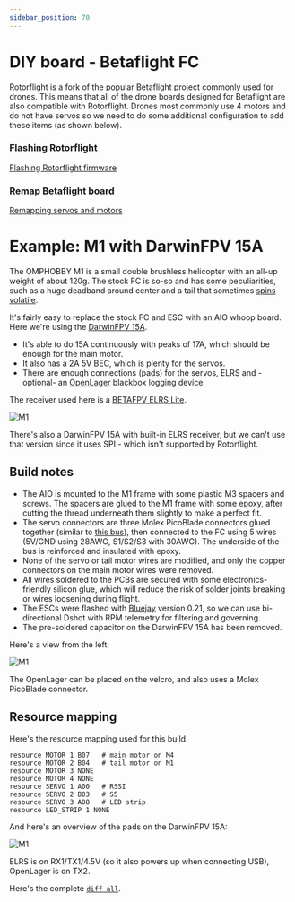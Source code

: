 ```yaml
---
sidebar_position: 70
---
```


# DIY board - Betaflight FC

Rotorflight is a fork of the popular Betaflight project commonly used for drones. This means that all of the drone boards designed for Betaflight are also compatible with Rotorflight. Drones most commonly use 4 motors and do not have servos so we need to do some additional configuration to add these items (as shown below).

### Flashing Rotorflight

[Flashing Rotorflight firmware](../setup/flashing-the-firmware.mdx)

### Remap Betaflight board

[Remapping servos and motors](../setup/remapping.mdx)

# Example: M1 with DarwinFPV 15A

The OMPHOBBY M1 is a small double brushless helicopter with an all-up weight of about 120g. The stock FC is so-so and has some peculiarities, such as a huge deadband around center and a tail that sometimes [spins volatile](https://www.youtube.com/watch?v=q4H1CzN1pPY).

It's fairly easy to replace the stock FC and ESC with an AIO whoop board. Here we're using the [DarwinFPV 15A](https://darwinfpv.com/products/darwinfpv-15a-1-3s-f411-ultralight-whoop-aio).

* It's able to do 15A continuously with peaks of 17A, which should be enough for the main motor.
* It also has a 2A 5V BEC, which is plenty for the servos.
* There are enough connections (pads) for the servos, ELRS and -optional- an [OpenLager](../setup/openlager.md) blackbox logging device.

The receiver used here is a [BETAFPV ELRS Lite](https://betafpv.com/products/elrs-lite-receiver).

![M1](./img/m1-darwinfpv-right.jpg)

There's also a DarwinFPV 15A with built-in ELRS receiver, but we can't use that version since it uses SPI - which isn't supported by Rotorflight.

## Build notes

* The AIO is mounted to the M1 frame with some plastic M3 spacers and screws. The spacers are glued to the M1 frame with some epoxy, after cutting the thread underneath them slightly to make a perfect fit.
* The servo connectors are three Molex PicoBlade connectors glued together (similar to [this bus](../setup/led-strip-quick-start#building-the-picoblade-bus)), then connected to the FC using 5 wires (5V/GND using 28AWG, S1/S2/S3 with 30AWG). The underside of the bus is reinforced and insulated with epoxy.
* None of the servo or tail motor wires are modified, and only the copper connectors on the main motor wires were removed.
* All wires soldered to the PCBs are secured with some electronics-friendly silicon glue, which will reduce the risk of solder joints breaking or wires loosening during flight.
* The ESCs were flashed with [Bluejay](../setup/blheli_s-to-bluejay) version 0.21, so we can use bi-directional Dshot with RPM telemetry for filtering and governing.
* The pre-soldered capacitor on the DarwinFPV 15A has been removed.

Here's a view from the left:

![M1](./img/m1-darwinfpv-left.jpg)

The OpenLager can be placed on the velcro, and also uses a Molex PicoBlade connector.

## Resource mapping

Here's the resource mapping used for this build.

```
resource MOTOR 1 B07   # main motor on M4
resource MOTOR 2 B04   # tail motor on M1
resource MOTOR 3 NONE
resource MOTOR 4 NONE
resource SERVO 1 A00   # RSSI
resource SERVO 2 B03   # S5
resource SERVO 3 A08   # LED strip
resource LED_STRIP 1 NONE
```

And here's an overview of the pads on the DarwinFPV 15A:

![M1](./img/m1-darwinfpv-15a-pins.png)

ELRS is on RX1/TX1/4.5V (so it also powers up when connecting USB), OpenLager is on TX2.

Here's the complete [`diff all`](./img/m1-diff-all.txt).
